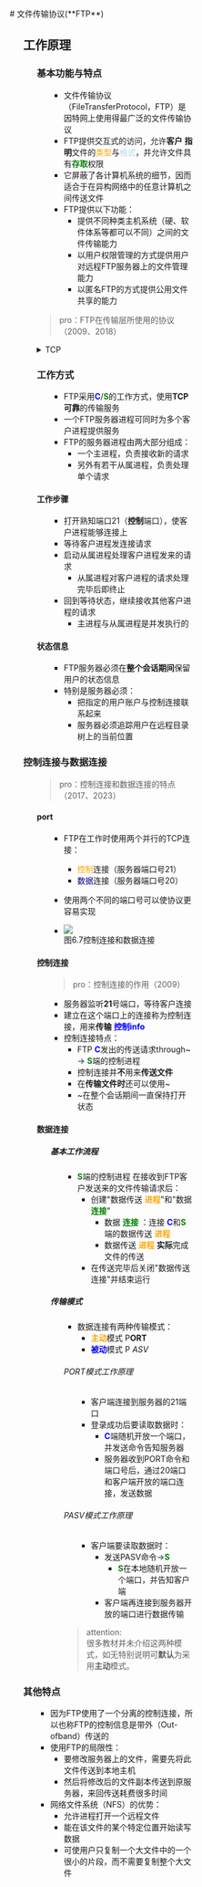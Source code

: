 <div style="float: left; width: 64%; padding: 1%;">
# 文件传输协议(**FTP**)  

<ul>

## 工作原理

<ul>

### 基本功能与特点

<ul>

- 文件传输协议（FileTransferProtocol，FTP）是因特网上使用得最广泛的文件传输协议
- FTP提供交互式的访问，允许**客户** **指明**文件的<span style="color: orange;">类型</span>与<span style="color: lightblue;">格式</span>，并允许文件具有<b><span style="color: green;">存取</span></b>权限
- 它屏蔽了各计算机系统的细节，因而适合于在异构网络中的任意计算机之间传送文件
- FTP提供以下功能：
  -  提供不同种类主机系统（硬、软件体系等都可以不同）之间的文件传输能力
  -  以用户权限管理的方式提供用户对远程FTP服务器上的文件管理能力
  -  以匿名FTP的方式提供公用文件共享的能力

</ul>

>pro：FTP在传输层所使用的协议（2009、2018）  
<details>
<summary>TCP</summary>
FTP在传输层所使用的协议是TCP（传输控制协议）。
FTP依赖于TCP来提供可靠的、面向连接的服务。TCP确保了FTP数据传输的**可靠性**和顺序性，而FTP则利用TCP的这一特性来实现文件的上传和下载功能。
</details>

### 工作方式

<ul>

- FTP采用<b><span style="color: blue;">C</span></b>/<b><span style="color: green;">S</span></b>的工作方式，使用**TCP可靠**的传输服务
- 一个FTP服务器进程可同时为多个客户进程提供服务
- FTP的服务器进程由两大部分组成：
  - 一个主进程，负责接收新的请求
  - 另外有若干从属进程，负责处理单个请求

</ul>

#### 工作步骤

<ul>

- 打开熟知端口21（**控制**端口），使客户进程能够连接上
- 等待客户进程发连接请求
- 启动从属进程处理客户进程发来的请求
  - 从属进程对客户进程的请求处理完毕后即终止
- 回到等待状态，继续接收其他客户进程的请求
  - 主进程与从属进程是并发执行的

</ul>

#### 状态信息

<ul>

- FTP服务器必须在**整个会话期间**保留用户的状态信息
- 特别是服务器必须：
  - 把指定的用户账户与控制连接联系起来
  - 服务器必须追踪用户在远程目录树上的当前位置

</ul>
</ul>

### 控制连接与数据连接

<ul>

>pro：控制连接和数据连接的特点（2017、2023）  

#### port

<ul>

- FTP在工作时使用两个并行的TCP连接：
  - <span style="color: orange;">控制</span>连接（服务器端口号21）
  - <span style="color: darkblue;">数据</span>连接（服务器端口号20）
- 使用两个不同的端口号可以使协议更容易实现

- ![](https://cdn-mineru.openxlab.org.cn/model-mineru/prod/c1f0808dc3aeb3e8fa2e341b8a51d60ebf4df40ec50c263cab6b38816315d50f.jpg)  
图6.7控制连接和数据连接  

</ul>

#### 控制连接

<ul>

>pro：控制连接的作用（2009）  

- 服务器监听**21**号端口，等待客户连接
- 建立在这个端口上的连接称为控制连接，用来**传输** <b><span style="color: blue;">控制info</span></b>
- 控制连接特点：
  - FTP <b><span style="color: blue;">C</span></b>发出的传送请求through~ → <b><span style="color: green;">S</span></b>端的控制进程
  - 控制连接并**不**用来**传送文件**
  - 在**传输文件时**还可以使用~
  - ~在整个会话期间一直保持打开状态

</ul>

#### 数据连接

<ul>

##### 基本工作流程

<ul>

-  <b><span style="color: green;">S</span></b>端的控制进程 在接收到FTP客户发送来的文件传输请求后：
   - 创建"数据传送 <b><span style="color: orange;">进程</span></b>"和"数据 <b><span style="color: green;">连接</span></b>"
     - 数据 <b><span style="color: green;">连接</span></b> ：连接 <b><span style="color: blue;">C</span></b>和<b><span style="color: green;">S</span></b>端的数据传送 <b><span style="color: orange;">进程</span></b>
     - 数据传送 <b><span style="color: orange;">进程</span></b>  **实际**完成 文件的传送
   - 在传送完毕后关闭"数据传送连接"并结束运行

</ul>

##### 传输模式

<ul>

- 数据连接有两种传输模式：
  - <b><span style="color: orange;">主动</span></b>模式 P**ORT**
  - <b><span style="color: blue;">被动</span></b>模式 P _ASV_

###### PORT模式工作原理

<ul>

- 客户端连接到服务器的21端口
- 登录成功后要读取数据时：
  - <b><span style="color: blue;">C</span></b>端随机开放一个端口，并发送命令告知服务器
  - 服务器收到PORT命令和端口号后，通过20端口和客户端开放的端口连接，发送数据

</ul>

###### PASV模式工作原理

<ul>

- 客户端要读取数据时：
  - 发送PASV命令→<b><span style="color: green;">S</span></b>
    - <b><span style="color: green;">S</span></b>在本地随机开放一个端口，并告知客户端
  - 客户端再连接到服务器开放的端口进行数据传输

</ul>

> attention:  
很多教材并未介绍这两种模式，如无特别说明可**默认**为采用**主动**模式。  

</ul>
</ul>
</ul>

### 其他特点

<ul>

- 因为FTP使用了一个分离的控制连接，所以也称FTP的控制信息是带外（Out-ofband）传送的
- 使用FTP的局限性：
  - 要修改服务器上的文件，需要先将此文件传送到本地主机
  - 然后将修改后的文件副本传送到原服务器，来回传送耗费很多时间
- 网络文件系统（NFS）的优势：
  - 允许进程打开一个远程文件
  - 能在该文件的某个特定位置开始读写数据
  - 可使用户只复制一个大文件中的一个很小的片段，而不需要复制整个大文件

</ul>
</ul>
</ul>

</div>
<div style="float: right; width: 26%; padding: 1%;">

</div>
<div style="clear: both;"></div>
